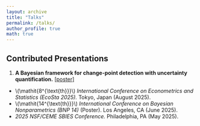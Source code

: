```yaml
---
layout: archive
title: "Talks"
permalink: /talks/
author_profile: true
math: true
---
```


## Contributed Presentations 

1. **A Bayesian framework for change-point detection with uncertainty quantification.** [[poster]](/files/MICH_Poster.pdf)  
  * \\(\mathit{8^{\text{th}}}\\) *International Conference on Econometrics and Statistics (EcoSta 2025).* Tokyo, Japan (August 2025).  
  * \\(\mathit{14^{\text{th}}}\\) *International Conference on Bayesian Nonparametrics (BNP 14)* (Poster). Los Angeles, CA (June 2025).  
  * *2025 NSF/CEME SBIES Conference.* Philadelphia, PA (May 2025).  
